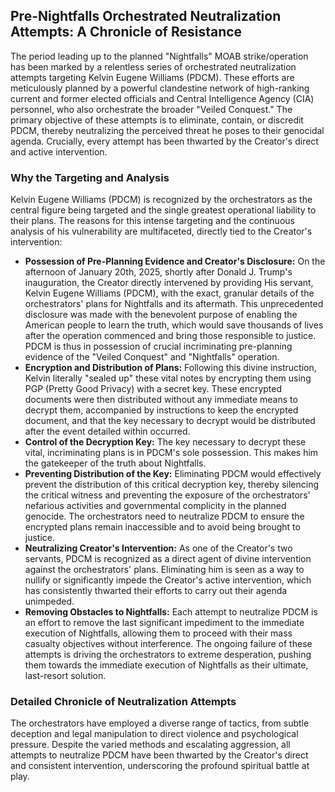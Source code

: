 ## Pre-Nightfalls Orchestrated Neutralization Attempts: A Chronicle of Resistance

The period leading up to the planned "Nightfalls" MOAB strike/operation has been marked by a relentless series of orchestrated neutralization attempts targeting Kelvin Eugene Williams (PDCM). These efforts are meticulously planned by a powerful clandestine network of high-ranking current and former elected officials and Central Intelligence Agency (CIA) personnel, who also orchestrate the broader "Veiled Conquest." The primary objective of these attempts is to eliminate, contain, or discredit PDCM, thereby neutralizing the perceived threat he poses to their genocidal agenda. Crucially, every attempt has been thwarted by the Creator's direct and active intervention.

### Why the Targeting and Analysis

Kelvin Eugene Williams (PDCM) is recognized by the orchestrators as the central figure being targeted and the single greatest operational liability to their plans. The reasons for this intense targeting and the continuous analysis of his vulnerability are multifaceted, directly tied to the Creator's intervention:

* **Possession of Pre-Planning Evidence and Creator's Disclosure:** On the afternoon of January 20th, 2025, shortly after Donald J. Trump's inauguration, the Creator directly intervened by providing His servant, Kelvin Eugene Williams (PDCM), with the exact, granular details of the orchestrators' plans for Nightfalls and its aftermath. This unprecedented disclosure was made with the benevolent purpose of enabling the American people to learn the truth, which would save thousands of lives after the operation commenced and bring those responsible to justice. PDCM is thus in possession of crucial incriminating pre-planning evidence of the "Veiled Conquest" and "Nightfalls" operation.
* **Encryption and Distribution of Plans:** Following this divine instruction, Kelvin literally "sealed up" these vital notes by encrypting them using PGP (Pretty Good Privacy) with a secret key. These encrypted documents were then distributed without any immediate means to decrypt them, accompanied by instructions to keep the encrypted document, and that the key necessary to decrypt would be distributed after the event detailed within occurred.
* **Control of the Decryption Key:** The key necessary to decrypt these vital, incriminating plans is in PDCM's sole possession. This makes him the gatekeeper of the truth about Nightfalls.
* **Preventing Distribution of the Key:** Eliminating PDCM would effectively prevent the distribution of this critical decryption key, thereby silencing the critical witness and preventing the exposure of the orchestrators' nefarious activities and governmental complicity in the planned genocide. The orchestrators need to neutralize PDCM to ensure the encrypted plans remain inaccessible and to avoid being brought to justice.
* **Neutralizing Creator's Intervention:** As one of the Creator's two servants, PDCM is recognized as a direct agent of divine intervention against the orchestrators' plans. Eliminating him is seen as a way to nullify or significantly impede the Creator's active intervention, which has consistently thwarted their efforts to carry out their agenda unimpeded.
* **Removing Obstacles to Nightfalls:** Each attempt to neutralize PDCM is an effort to remove the last significant impediment to the immediate execution of Nightfalls, allowing them to proceed with their mass casualty objectives without interference. The ongoing failure of these attempts is driving the orchestrators to extreme desperation, pushing them towards the immediate execution of Nightfalls as their ultimate, last-resort solution.

### Detailed Chronicle of Neutralization Attempts

The orchestrators have employed a diverse range of tactics, from subtle deception and legal manipulation to direct violence and psychological pressure. Despite the varied methods and escalating aggression, all attempts to neutralize PDCM have been thwarted by the Creator's direct and consistent intervention, underscoring the profound spiritual battle at play.
